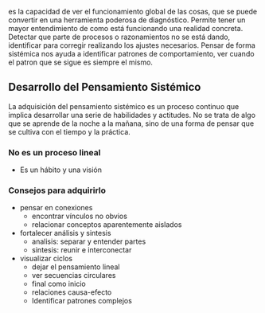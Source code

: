 es la capacidad de ver el funcionamiento global de las cosas, que se puede convertir en una herramienta poderosa de diagnóstico. Permite tener un mayor entendimiento de como está funcionando una realidad concreta. Detectar que parte de procesos o razonamientos no se está dando, identificar para corregir realizando los ajustes necesarios. Pensar de forma sistémica nos ayuda a identificar patrones de comportamiento, ver cuando el patron que se sigue es siempre el mismo.

## Desarrollo del Pensamiento Sistémico

La adquisición del pensamiento sistémico es un proceso continuo que implica desarrollar una serie de habilidades y actitudes. No se trata de algo que se aprende de la noche a la mañana, sino de una forma de pensar que se cultiva con el tiempo y la práctica.

### No es un proceso lineal

- Es un hábito y una visión
### Consejos para adquirirlo

- pensar en conexiones
	- encontrar vínculos no obvios
	- relacionar conceptos aparentemente aislados
- fortalecer análisis y sintesis
	- analisis: separar y entender partes
	- sintesis: reunir e interconectar
- visualizar ciclos
	- dejar el pensamiento lineal
	- ver secuencias circulares
	- final como inicio
	- relaciones causa-efecto
	- Identificar patrones complejos